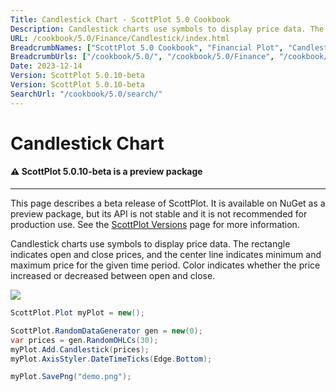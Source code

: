 ```yaml
---
Title: Candlestick Chart - ScottPlot 5.0 Cookbook
Description: Candlestick charts use symbols to display price data. The rectangle indicates open and close prices, and the center line indicates minimum and maximum price for the given time period. Color indicates whether the price increased or decreased between open and close.
URL: /cookbook/5.0/Finance/Candlestick/index.html
BreadcrumbNames: ["ScottPlot 5.0 Cookbook", "Financial Plot", "Candlestick Chart"]
BreadcrumbUrls: ["/cookbook/5.0/", "/cookbook/5.0/Finance", "/cookbook/5.0/Finance/Candlestick"]
Date: 2023-12-14
Version: ScottPlot 5.0.10-beta
Version: ScottPlot 5.0.10-beta
SearchUrl: "/cookbook/5.0/search/"
---
```


# Candlestick Chart



<div class='alert alert-warning' role='alert'><h4 class='alert-heading py-0 my-0'>⚠️ ScottPlot 5.0.10-beta is a preview package</h4><hr /><p class='mb-0'><span class='fw-semibold'>This page describes a beta release of ScottPlot.</span> It is available on NuGet as a preview package, but its API is not stable and it is not recommended for production use. See the <a href='https://scottplot.net/versions/'>ScottPlot Versions</a> page for more information. </p></div>



Candlestick charts use symbols to display price data. The rectangle indicates open and close prices, and the center line indicates minimum and maximum price for the given time period. Color indicates whether the price increased or decreased between open and close.

[![](/cookbook/5.0/images/Candlestick.png)](/cookbook/5.0/images/Candlestick.png)

```cs
ScottPlot.Plot myPlot = new();

ScottPlot.RandomDataGenerator gen = new(0);
var prices = gen.RandomOHLCs(30);
myPlot.Add.Candlestick(prices);
myPlot.AxisStyler.DateTimeTicks(Edge.Bottom);

myPlot.SavePng("demo.png");

```

